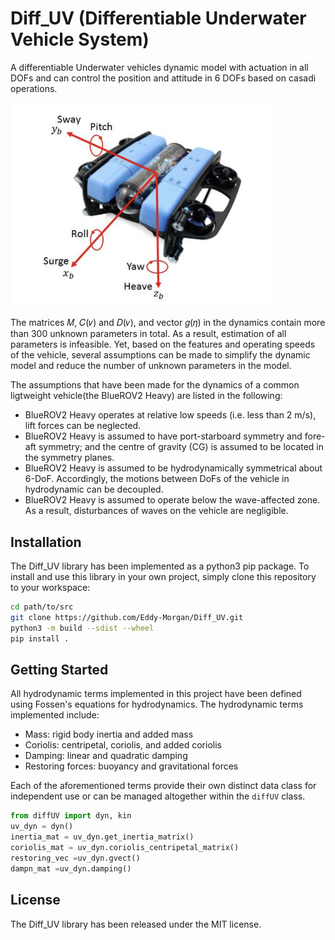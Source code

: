 # Diff_UV (Differentiable Underwater Vehicle System)
A differentiable Underwater vehicles dynamic model with actuation in all DOFs and can control the position and attitude in 6 DOFs based on casadi operations.

<!-- ![alt text]() -->
<img src="./examples/BlueRobotics%202018b.png" width="420"/>

The matrices 𝑀, 𝐶(𝜈) and 𝐷(𝜈), and vector 𝑔(𝜂) in the dynamics contain more than 300 unknown parameters in total. As a result, estimation of all
parameters is infeasible. Yet, based on the features and operating speeds of the vehicle,
several assumptions can be made to simplify the dynamic model and reduce the number of
unknown parameters in the model. 

The assumptions that have been made for the dynamics
of a common ligtweight vehicle(the BlueROV2 Heavy) are listed in the following:

* BlueROV2 Heavy operates at relative low speeds (i.e. less than 2 m/s), lift
forces can be neglected.
* BlueROV2 Heavy is assumed to have port-starboard symmetry and fore-aft
symmetry; and the centre of gravity (CG) is assumed to be located in the symmetry
planes.
* BlueROV2 Heavy is assumed to be hydrodynamically symmetrical about 6-DoF.
Accordingly, the motions between DoFs of the vehicle in hydrodynamic can be
decoupled.
* BlueROV2 Heavy is assumed to operate below the wave-affected zone. As a result,
disturbances of waves on the vehicle are negligible.

## Installation

The Diff_UV library has been implemented as a python3 pip package. To install and use this library in your own project, simply clone this
repository to your workspace:

```bash
cd path/to/src
git clone https://github.com/Eddy-Morgan/Diff_UV.git
python3 -m build --sdist --wheel
pip install .
```

## Getting Started

All hydrodynamic terms implemented in this project have been defined using Fossen's equations
for hydrodynamics. The hydrodynamic terms implemented include:

- Mass: rigid body inertia and added mass
- Coriolis: centripetal, coriolis, and added coriolis
- Damping: linear and quadratic damping
- Restoring forces: buoyancy and gravitational forces

Each of the aforementioned terms provide their own distinct data class for independent use
or can be managed altogether within the `diffUV` class. 

```python
from diffUV import dyn, kin
uv_dyn = dyn()
inertia_mat = uv_dyn.get_inertia_matrix()
coriolis_mat = uv_dyn.coriolis_centripetal_matrix()
restoring_vec =uv_dyn.gvect()
dampn_mat =uv_dyn.damping()
```

## License

The Diff_UV library has been released under the MIT license.
